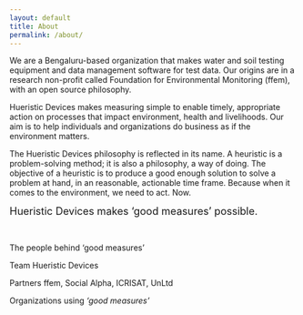 ```yaml
---
layout: default
title: About
permalink: /about/
---
```




We are a Bengaluru-based organization that makes water and soil testing equipment and data management software for test data. Our origins are in a research non-profit called Foundation for Environmental Monitoring (ffem), with an open source philosophy.


Hueristic Devices makes measuring simple to enable timely, appropriate action on processes that impact environment, health and livelihoods. Our aim is to help individuals and organizations do business as if the environment matters.


The Hueristic Devices philosophy is reflected in its name. A heuristic is a problem-solving method; it is also a philosophy, a way of doing. The objective of a heuristic is to produce a good enough solution to solve a problem at hand, in an reasonable, actionable time frame. Because when it comes to the environment, we need to act. Now.

 
<p><span style="font-size:18px">Hueristic Devices makes &lsquo;good measures&rsquo;&nbsp;possible.</span></p>

<p>&nbsp;</p>

<p>The people behind &lsquo;good measures&rsquo;</p>

<p>Team Hueristic Devices</p>

<p>Partners ffem, Social Alpha, ICRISAT, UnLtd</p>

<p>Organizations using&nbsp;<em>&lsquo;good measures&rsquo;</em></p>
